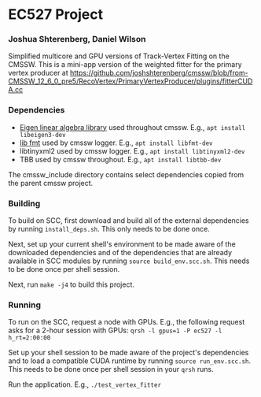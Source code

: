 # EC527 Project

### Joshua Shterenberg, Daniel Wilson

Simplified multicore and GPU versions of Track-Vertex Fitting on the CMSSW. This
is a mini-app version of the weighted fitter for the primary vertex producer
at https://github.com/joshshterenberg/cmssw/blob/from-CMSSW_12_6_0_pre5/RecoVertex/PrimaryVertexProducer/plugins/fitterCUDA.cc

### Dependencies
* [Eigen linear algebra library](https://eigen.tuxfamily.org/index.php?title=Main_Page) used throughout cmssw. E.g., `apt install libeigen3-dev`
* [lib fmt](https://fmt.dev/) used by cmssw logger. E.g., `apt install libfmt-dev`
* libtinyxml2 used by cmssw logger. E.g., `apt install libtinyxml2-dev`
* TBB used by cmssw throughout. E.g., `apt install libtbb-dev`

The cmssw_include directory contains select dependencies copied from the parent
cmssw project.

### Building
To build on SCC, first download and build all of the external dependencies by
running `install_deps.sh`. This only needs to be done once.

Next, set up your current shell's environment to be made aware of the downloaded
dependencies and of the dependencies that are already available in SCC modules
by running `source build_env.scc.sh`. This needs to be done once per shell
session.

Next, run `make -j4` to build this project.

### Running
To run on the SCC, request a node with GPUs. E.g., the following request
asks for a 2-hour session with GPUs: `qrsh -l gpus=1 -P ec527 -l h_rt=2:00:00`

Set up your shell session to be made aware of the project's dependencies and
to load a compatible CUDA runtime by running `source run_env.scc.sh`. This needs
to be done once per shell session in your `qrsh` runs.

Run the application. E.g., `./test_vertex_fitter`
